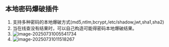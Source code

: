  ## 本地密码爆破插件

1. 支持多种密码的本地爆破方式(md5,ntlm,bcrypt,/etc/shadow,jwt,sha1,sha2)
2. 当在线查没有结果时，可以自己构造可能得密码本地爆破结果。
3. ![image-20250731005541734](D:\code\javacode\MMBrute\image-20250731005541734.png)
4. ![image-20250731011518267](D:\code\javacode\MMBrute\image-20250731011518267.png)

